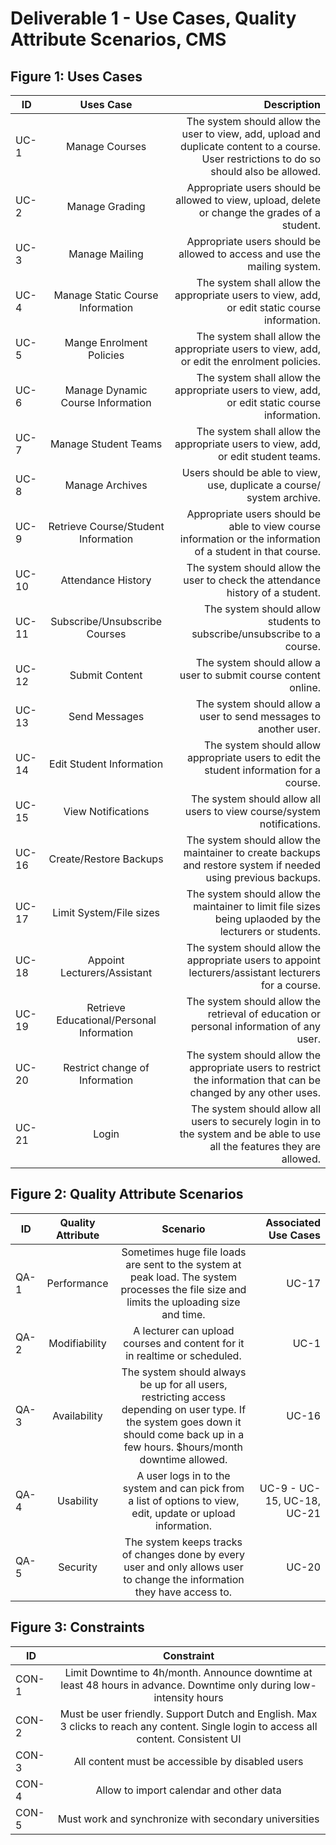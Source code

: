 # Deliverable 1 - Use Cases, Quality Attribute Scenarios, CMS

## Figure 1: Uses Cases

| ID      | Uses Case                                 | Description  |
| --------|:-----------------------------------------:| ------------:|
| UC-1	  | Manage Courses                            | The system should allow the user to view, add, upload and duplicate content to a course. User restrictions to do so should also be allowed. |
| UC-2    | Manage Grading                            |  Appropriate users should be allowed to view, upload, delete or change the grades of a student.  |
| UC-3    | Manage Mailing                            | Appropriate users should be allowed to access and use the mailing system. |
| UC-4		| Manage Static Course Information          | The system shall allow the appropriate users to view, add, or edit static course information. |
| UC-5		| Mange Enrolment Policies                  | The system shall allow the appropriate users to view, add, or edit the enrolment policies.|
| UC-6		| Manage Dynamic Course Information         | The system shall allow the appropriate users to view, add, or edit static course information.|
| UC-7		| Manage Student Teams                      | The system shall allow the appropriate users to view, add, or edit student teams.|
| UC-8		| Manage Archives                           | Users should be able to view, use, duplicate a course/ system archive.|
| UC-9		| Retrieve Course/Student Information       | Appropriate users should be able to view course information or the information of a student in that course.|
| UC-10		| Attendance History                        | The system should allow the user to check the attendance history of a student.|
| UC-11		| Subscribe/Unsubscribe Courses             | The system should allow students to subscribe/unsubscribe to a course.|
| UC-12		| Submit Content                            | The system should allow a user to submit course content online.|
| UC-13		| Send Messages                             | The system should allow a user to send messages to another user.|
| UC-14		| Edit Student Information                  | The system should allow appropriate users to edit the student information for a course.|
| UC-15		| View Notifications                        | The system should allow all users to view course/system notifications.|
| UC-16		| Create/Restore Backups                    | The system should allow the maintainer to create backups and restore system if needed using previous backups.|
| UC-17		| Limit System/File sizes                   | The system should allow the maintainer to limit file sizes being uplaoded by the lecturers or students.|
| UC-18		| Appoint Lecturers/Assistant               | The system should allow the appropriate users to appoint lecturers/assistant lecturers for a course.|
| UC-19		| Retrieve Educational/Personal Information | The system should allow the retrieval of education or personal information of any user.|
| UC-20		| Restrict change of Information            | The system should allow the appropriate users to restrict the information that can be changed by any other uses.|
| UC-21		| Login                                     | The system should allow all users to securely login in to the system and be able to use all the features they are allowed.|
## Figure 2: Quality Attribute Scenarios

| ID    | Quality Attribute      | Scenario                                  | Associated Use Cases  |
| ----- | :---------------------:|:-----------------------------------------:| ---------------------:|
| QA-1  | Performance	     | Sometimes huge file loads are sent to the system at peak load. The system processes the file size and limits the uploading size and time. | UC-17 |
| QA-2  | Modifiability    | A lecturer can upload courses and content for it in realtime or scheduled.                                                   | UC-1 |
| QA-3  | Availability     | The system should always be up for all users, restricting access depending on user type. If the system goes down it should come back up in a few hours. $hours/month downtime allowed.                            | UC-16 |
| QA-4  | Usability		     | A user logs in to the system and can pick from a list of options to view, edit, update or upload information.                             | UC-9 - UC-15, UC-18, UC-21 |
| QA-5  | Security	       | The system keeps tracks of changes done by every user and only allows user to change the information they have access to.                 | UC-20 |


## Figure 3: Constraints

| ID    | Constraint             |
| ----- | :---------------------:|
| CON-1  | Limit Downtime to 4h/month. Announce downtime at least 48 hours in advance. Downtime only during low-intensity hours     |
| CON-2  | Must be user friendly. Support Dutch and English. Max 3 clicks to reach any content. Single login to access all content. Consistent UI   |
| CON-3  | All content must be accessible by disabled users    |
| CON-4  | Allow to import calendar and other data		     |
| CON-5  | Must work and synchronize with secondary universities	       |
